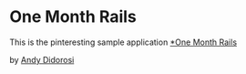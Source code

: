 # One Month Rails

This is the pinteresting sample application
[*One Month Rails](http://onemonthrails.com)

by [Andy Didorosi](http://detroitindie.com)